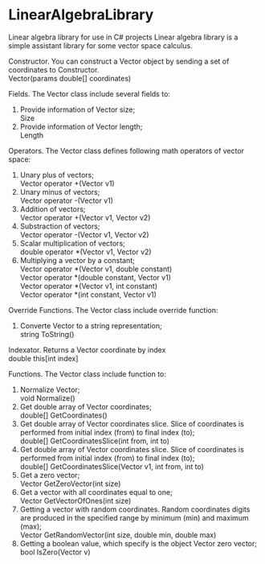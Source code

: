 # LinearAlgebraLibrary
Linear algebra library for use in C# projects
Linear algebra library is a simple assistant library for some vector space calculus.

Constructor.
You can construct a Vector object by sending a set of coordinates to Constructor.		
Vector(params double[] coordinates)

Fields.
The Vector class include several fields to:
1. Provide information of Vector size;				
Size
2. Provide information of Vector length;			
Length

Operators.
The Vector class defines following math operators of vector space:
1. Unary plus of vectors;							
Vector operator +(Vector v1)
2. Unary minus of vectors;							
Vector operator -(Vector v1)
3. Addition of vectors;								
Vector operator +(Vector v1, Vector v2)
4. Substraction of vectors;							
Vector operator -(Vector v1, Vector v2)
5. Scalar multiplication of vectors;				
double operator *(Vector v1, Vector v2)
6. Multiplying a vector by a constant;				
Vector operator *(Vector v1, double constant)										
Vector operator *(double constant, Vector v1)											
Vector operator *(Vector v1, int constant)											
Vector operator *(int constant, Vector v1)

Override Functions.
The Vector class include override function:
1. Converte Vector to a string representation;		
string ToString()

Indexator. 
Returns a Vector coordinate by index				
double this[int index]

Functions.
The Vector class include function to:
1. Normalize Vector;								
void Normalize()
2. Get double array of Vector coordinates;			
double[] GetCoordinates()
3. Get double array of Vector coordinates slice. Slice of coordinates is performed from initial index (from) to final index (to);					
double[] GetCoordinatesSlice(int from, int to)
4. Get double array of Vector coordinates slice. Slice of coordinates is performed from initial index (from) to final index (to);					
double[] GetCoordinatesSlice(Vector v1, int from, int to)
5. Get a zero vector;								
Vector GetZeroVector(int size)
6. Get a vector with all coordinates equal to one;	
Vector GetVectorOfOnes(int size)
7. Getting a vector with random coordinates. Random coordinates digits are produced in the specified range by minimum (min) and maximum (max);	
Vector GetRandomVector(int size, double min, double max)
8. Getting a boolean value, which specify is the object Vector zero vector;							
bool IsZero(Vector v)
